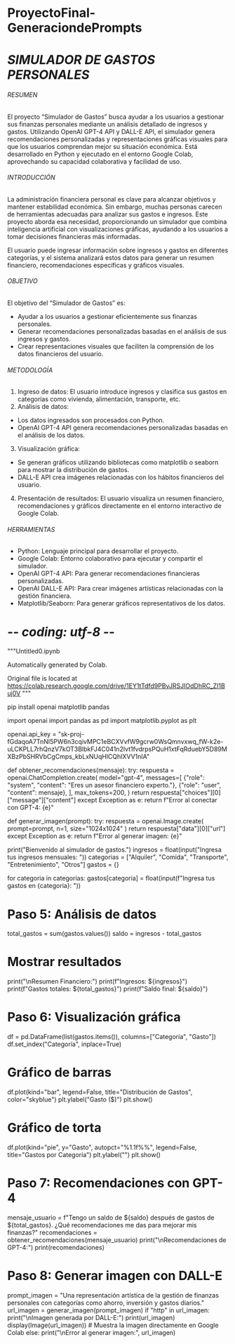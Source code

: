 # ProyectoFinal-GeneraciondePrompts
# *SIMULADOR DE GASTOS PERSONALES*

###### *RESUMEN*

El proyecto “Simulador de Gastos” busca ayudar a los usuarios a gestionar sus finanzas personales mediante un análisis detallado de ingresos y gastos. Utilizando OpenAI GPT-4 API y DALL-E API, el simulador genera recomendaciones personalizadas y representaciones gráficas visuales para que los usuarios comprendan mejor su situación económica. Está desarrollado en Python y ejecutado en el entorno Google Colab, aprovechando su capacidad colaborativa y facilidad de uso.

###### *INTRODUCCIÓN*

La administración financiera personal es clave para alcanzar objetivos y mantener estabilidad económica. Sin embargo, muchas personas carecen de herramientas adecuadas para analizar sus gastos e ingresos. Este proyecto aborda esa necesidad, proporcionando un simulador que combina inteligencia artificial con visualizaciones gráficas, ayudando a los usuarios a tomar decisiones financieras más informadas.

El usuario puede ingresar información sobre ingresos y gastos en diferentes categorías, y el sistema analizará estos datos para generar un resumen financiero, recomendaciones específicas y gráficos visuales.

###### *OBJETIVO*

El objetivo del “Simulador de Gastos” es:
-  Ayudar a los usuarios a gestionar eficientemente sus finanzas personales.
-  Generar recomendaciones personalizadas basadas en el análisis de sus ingresos y gastos.
- Crear representaciones visuales que faciliten la comprensión de los datos financieros del usuario.

###### *METODOLOGÍA*
1. Ingreso de datos: El usuario introduce ingresos y clasifica sus gastos en categorías como vivienda, alimentación, transporte, etc.
2.  Análisis de datos:
- Los datos ingresados son procesados con Python.
- OpenAI GPT-4 API genera recomendaciones personalizadas basadas en el análisis de los datos.
3. Visualización gráfica:
- Se generan gráficos utilizando bibliotecas como matplotlib o seaborn para mostrar la distribución de gastos.
- DALL-E API crea imágenes relacionadas con los hábitos financieros del usuario.
4. Presentación de resultados: El usuario visualiza un resumen financiero, recomendaciones y gráficos directamente en el entorno interactivo de Google Colab.

###### *HERRAMIENTAS*
- Python: Lenguaje principal para desarrollar el proyecto.
- Google Colab: Entorno colaborativo para ejecutar y compartir el simulador.
- OpenAI GPT-4 API: Para generar recomendaciones financieras personalizadas.
- OpenAI DALL-E API: Para crear imágenes artísticas relacionadas con la gestión financiera.
- Matplotlib/Seaborn: Para generar gráficos representativos de los datos.



# -*- coding: utf-8 -*-
"""Untitled0.ipynb

Automatically generated by Colab.

Original file is located at
    https://colab.research.google.com/drive/1EY1tTdfd9PBvJRSJIOdDhRC_ZI1Buj0V
"""

pip install openai matplotlib pandas

import openai
import pandas as pd
import matplotlib.pyplot as plt

openai.api_key = "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"

def obtener_recomendaciones(mensaje):
    try:
        respuesta = openai.ChatCompletion.create(
            model="gpt-4",
            messages=[
                {"role": "system", "content": "Eres un asesor financiero experto."},
                {"role": "user", "content": mensaje},
            ],
            max_tokens=200,
        )
        return respuesta["choices"][0]["message"]["content"]
    except Exception as e:
        return f"Error al conectar con GPT-4: {e}"

def generar_imagen(prompt):
    try:
        respuesta = openai.Image.create(
            prompt=prompt,
            n=1,
            size="1024x1024"
        )
        return respuesta["data"][0]["url"]
    except Exception as e:
        return f"Error al generar imagen: {e}"

print("Bienvenido al simulador de gastos.")
ingresos = float(input("Ingresa tus ingresos mensuales: "))
categorias = ["Alquiler", "Comida", "Transporte", "Entretenimiento", "Otros"]
gastos = {}

for categoria in categorias:
    gastos[categoria] = float(input(f"Ingresa tus gastos en {categoria}: "))

# Paso 5: Análisis de datos
total_gastos = sum(gastos.values())
saldo = ingresos - total_gastos

# Mostrar resultados
print("\nResumen Financiero:")
print(f"Ingresos: ${ingresos}")
print(f"Gastos totales: ${total_gastos}")
print(f"Saldo final: ${saldo}")

# Paso 6: Visualización gráfica
df = pd.DataFrame(list(gastos.items()), columns=["Categoría", "Gasto"])
df.set_index("Categoría", inplace=True)

# Gráfico de barras
df.plot(kind="bar", legend=False, title="Distribución de Gastos", color="skyblue")
plt.ylabel("Gasto ($)")
plt.show()

# Gráfico de torta
df.plot(kind="pie", y="Gasto", autopct="%1.1f%%", legend=False, title="Gastos por Categoría")
plt.ylabel("")
plt.show()

# Paso 7: Recomendaciones con GPT-4
mensaje_usuario = f"Tengo un saldo de ${saldo} después de gastos de ${total_gastos}. ¿Qué recomendaciones me das para mejorar mis finanzas?"
recomendaciones = obtener_recomendaciones(mensaje_usuario)
print("\nRecomendaciones de GPT-4:")
print(recomendaciones)

# Paso 8: Generar imagen con DALL-E
prompt_imagen = "Una representación artística de la gestión de finanzas personales con categorías como ahorro, inversión y gastos diarios."
url_imagen = generar_imagen(prompt_imagen)
if "http" in url_imagen:
    print("\nImagen generada por DALL-E:")
    print(url_imagen)
    display(Image(url_imagen))  # Muestra la imagen directamente en Google Colab
else:
    print("\nError al generar imagen:", url_imagen)


